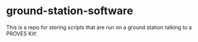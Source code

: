 # ground-station-software
This is a repo for storing scripts that are run on a ground station talking to a PROVES Kit! 
